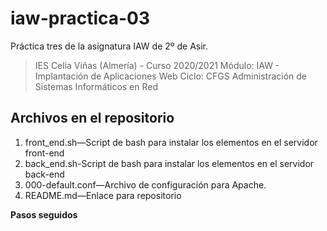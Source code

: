 # iaw-practica-03
Práctica tres de la asignatura IAW de 2º de Asir.

> IES Celia Viñas (Almería) - Curso 2020/2021
Módulo: IAW - Implantación de Aplicaciones Web
Ciclo: CFGS Administración de Sistemas Informáticos en Red

**Archivos en el repositorio**
------------
1. front_end.sh—Script de bash para instalar los elementos en el servidor front-end
2. back_end.sh-Script de bash para instalar los elementos en el servidor back-end
3. 000-default.conf—Archivo de configuración para Apache.
4. README.md—Enlace para repositorio

**Pasos seguidos**